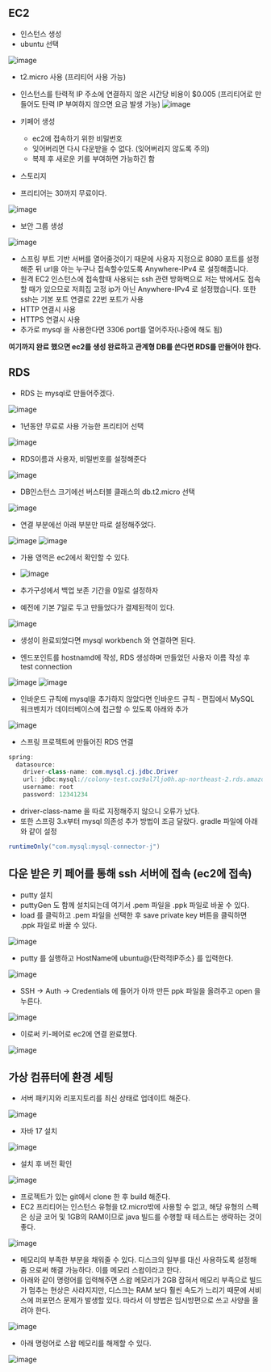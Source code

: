 ## EC2

* 인스턴스 생성
* ubuntu 선택

![image](https://github.com/dgjinsu/AWS-study/assets/97269799/e400c44f-5aad-4532-9808-a5d9072f69f1)


* t2.micro 사용 (프리티어 사용 가능)
 * 인스턴스를 탄력적 IP 주소에 연결하지 않은 시간당 비용이 $0.005 (프리티어로 만들어도 탄력 IP 부여하지 않으면 요금 발생 가능) 
![image](https://github.com/dgjinsu/AWS-study/assets/97269799/d883ed5b-7a45-41a0-8a9a-cee3d85de196)

* 키페어 생성
  * ec2에 접속하기 위한 비밀번호
  * 잊어버리면 다시 다운받을 수 없다. (잊어버리지 않도록 주의)
  * 복제 후 새로운 키를 부여하면 가능하긴 함

* 스토리지
* 프리티어는 30까지 무료이다.

![image](https://github.com/dgjinsu/AWS-study/assets/97269799/ce0fb0e0-2d23-46e8-89c6-da10328e35b0)

* 보안 그룹 생성

![image](https://github.com/dgjinsu/AWS-study/assets/97269799/6d870934-f423-417d-83bb-6a015495639f)
 * 스프링 부트 기반 서버를 열어줄것이기 때문에 사용자 지정으로 8080 포트를 설정해준 뒤 url을 아는 누구나 접속할수있도록 Anywhere-IPv4 로 설정해줍니다.
 * 원격 EC2 인스턴스에 접속할때 사용되는 ssh 관련 방화벽으로 저는 밖에서도 접속할 때가 있으므로 저희집 고정 ip가 아닌 Anywhere-IPv4 로 설정했습니다. 또한 ssh는 기본 포트 연결로 22번 포트가 사용
 * HTTP 연결시 사용
 * HTTPS 연결시 사용
 * 추가로 mysql 을 사용한다면 3306 port를 열어주자(나중에 해도 됨)


**여기까지 완료 했으면 ec2를 생성 완료하고 관계형 DB를 쓴다면 RDS를 만들어야 한다.**



## RDS 

* RDS 는 mysql로 만들어주겠다.

![image](https://github.com/dgjinsu/AWS-study/assets/97269799/853fcfc0-bbe0-4bfc-8dcc-b72086605395)

* 1년동안 무료로 사용 가능한 프리티어 선택

![image](https://github.com/dgjinsu/AWS-study/assets/97269799/c5a1ba0d-b623-40e2-897a-4ed5d54b63f5)

* RDS이름과 사용자, 비밀번호를 설정해준다

![image](https://github.com/dgjinsu/AWS-study/assets/97269799/82433fde-a515-4c0c-b8da-ea9db8ee48c2)

* DB인스턴스 크기에선 버스터블 클래스의 db.t2.micro 선택

![image](https://github.com/dgjinsu/AWS-study/assets/97269799/2ea00a2a-703f-43b7-bdc9-89f0c52df4e0)

* 연결 부분에선 아래 부분만 따로 설정해주었다.

![image](https://github.com/dgjinsu/AWS-study/assets/97269799/b6e5014c-e57d-42ad-9710-ca73398883f0)
![image](https://github.com/dgjinsu/AWS-study/assets/97269799/3bebfb77-97ae-432c-9608-3be713ade1ee)

* 가용 영역은 ec2에서 확인할 수 있다.

* ![image](https://github.com/dgjinsu/AWS-study/assets/97269799/059a2fcf-9eb9-48a9-b0f8-0e4d81567190)


* 추가구성에서 백업 보존 기간을 0일로 설정하자
* 예전에 기본 7일로 두고 만들었다가 결제된적이 있다.

![image](https://github.com/dgjinsu/AWS-study/assets/97269799/9c16fb61-1e66-4750-b3eb-06081d11120b)

* 생성이 완료되었다면 mysql workbench 와 연결하면 된다.

* 엔드포인트를 hostnamd에 작성, RDS 생성하며 만들었던 사용자 이름 작성 후 test connection

![image](https://github.com/dgjinsu/AWS-study/assets/97269799/1b7794a3-3666-4b1f-bd94-edd94d6fe176)
![image](https://github.com/dgjinsu/AWS-study/assets/97269799/b29405ba-1eb6-46e0-82c5-7f06a1609c1a)

* 인바운드 규칙에 mysql을 추가하지 않았다면 인바운드 규칙 - 편집에서 MySQL 워크벤치가  데이터베이스에 접근할 수 있도록 아래와 추가

![image](https://github.com/dgjinsu/AWS-study/assets/97269799/27f9b294-b0c6-47d8-b310-99af1d3a4f71)

* 스프링 프로젝트에 만들어진 RDS 연결
```java
spring:
  datasource:
    driver-class-name: com.mysql.cj.jdbc.Driver
    url: jdbc:mysql://colony-test.coz9al7ljo0h.ap-northeast-2.rds.amazonaws.com:3306/colony-test
    username: root
    password: 12341234
```
 * driver-class-name 을 따로 지정해주지 않으니 오류가 났다.
 * 또한 스프링 3.x부터 mysql 의존성 추가 방법이 조금 달랐다. gradle 파일에 아래와 같이 설정
```java
runtimeOnly("com.mysql:mysql-connector-j")
```





## 다운 받은 키 페어를 통해 ssh 서버에 접속 (ec2에 접속)

* putty 설치
* puttyGen 도 함께 설치되는데 여기서 .pem 파일을 .ppk 파일로 바꿀 수 있다.
* load 를 클릭하고 .pem 파일을 선택한 후 save private key 버튼을 클릭하면 .ppk 파일로 바꿀 수 있다.

![image](https://github.com/dgjinsu/AWS-study/assets/97269799/78ffe8d9-b5cc-4f70-a2f7-b3d7af4bdcd9)

* putty 를 실행하고 HostName에 ubuntu@{탄력적IP주소} 를 입력한다.

![image](https://github.com/dgjinsu/AWS-study/assets/97269799/32c84ff0-e986-405a-8163-95d03af3591e)

* SSH -> Auth -> Credentials 에 들어가 아까 만든 ppk 파일을 올려주고 open 을 누른다. 

![image](https://github.com/dgjinsu/AWS-study/assets/97269799/ecd0a1eb-343d-4620-a470-ccdd5b661d8f)

* 이로써 키-페어로 ec2에 연결 완료했다.

![image](https://github.com/dgjinsu/AWS-study/assets/97269799/c9ef462f-0f52-4e7d-b2bd-702337ed0b3c)


## 가상 컴퓨터에 환경 세팅

* 서버 패키지와 리포지토리를 최신 상태로 업데이트 해준다.

![image](https://github.com/dgjinsu/AWS-study/assets/97269799/051325a8-3c7b-4995-9861-40b51191f0b5)

* 자바 17 설치

![image](https://github.com/dgjinsu/AWS-study/assets/97269799/3ca61ab4-b13b-4d42-82a9-854412181177)

* 설치 후 버전 확인

![image](https://github.com/dgjinsu/AWS-study/assets/97269799/3e55ad49-5b9c-4106-85fc-b16d500759a0)

* 프로젝트가 있는 git에서 clone 한 후 build 해준다.
* EC2 프리티어는 인스턴스 유형을 t2.micro밖에 사용할 수 없고, 해당 유형의 스펙은 싱글 코어 및 1GB의 RAM이므로 java 빌드를 수행할 때 테스트는 생략하는 것이 좋다.

![image](https://github.com/dgjinsu/AWS-study/assets/97269799/ac76de3a-56b1-4d8d-bc87-5c7e99abaf55)

* 메모리의 부족한 부분을 채워줄 수 있다. 디스크의 일부를 대신 사용하도록 설정해줌 으로써 해결 가능하다. 이를 메모리 스왑이라고 한다.
* 아래와 같이 명령어를 입력해주면 스왑 메모리가 2GB 잡혀서 메모리 부족으로 빌드가 멈추는 현상은 사라지지만, 디스크는 RAM 보다 훨씬 속도가 느리기 때문에 서비스에 퍼포먼스 문제가 발생할 있다. 따라서 이 방법은 임시방편으로 쓰고 사양을 올려야 한다.

![image](https://github.com/dgjinsu/AWS-study/assets/97269799/197ae576-7466-4988-9a18-97e1b4999fd4)

* 아래 명령어로 스왑 메모리를 해제할 수 있다.

![image](https://github.com/dgjinsu/AWS-study/assets/97269799/5ec0cc89-b74d-4228-8da9-d76340e9ba8b)




